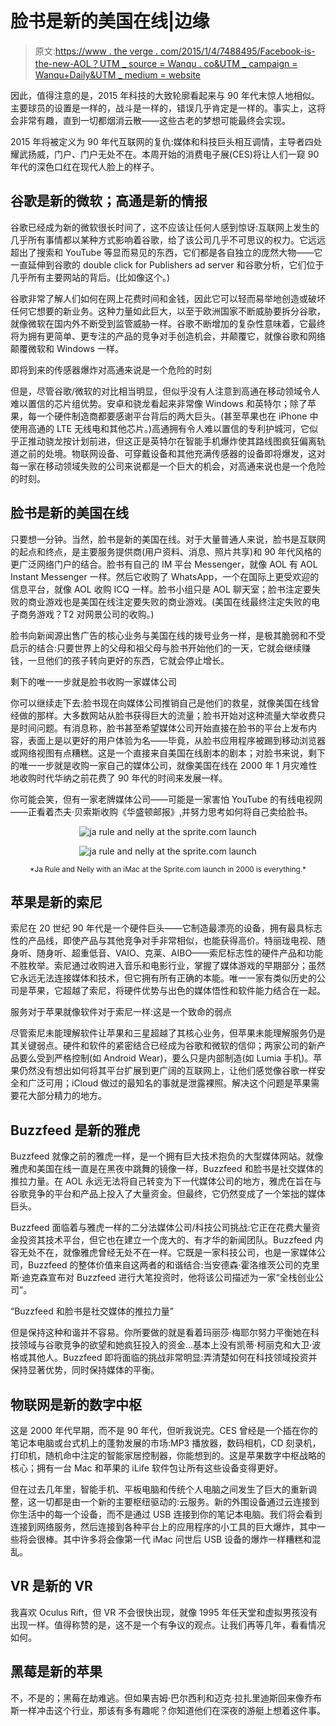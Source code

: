 # 脸书是新的美国在线|边缘

> 原文:[https://www . the verge . com/2015/1/4/7488495/Facebook-is-the-new-AOL？UTM _ source = Wanqu . co&UTM _ campaign = Wanqu+Daily&UTM _ medium = website](https://www.theverge.com/2015/1/4/7488495/facebook-is-the-new-aol?utm_source=wanqu.co&utm_campaign=Wanqu+Daily&utm_medium=website)

因此，值得注意的是，2015 年科技的大致轮廓看起来与 90 年代末惊人地相似。主要球员的设置是一样的，战斗是一样的，错误几乎肯定是一样的。事实上，这将会非常有趣，直到一切都烟消云散——这些古老的梦想可能最终会实现。

2015 年将被定义为 90 年代互联网的复仇:媒体和科技巨头相互调情，主导者四处耀武扬威，门户、门户无处不在。本周开始的消费电子展(CES)将让人们一窥 90 年代的深色口红在现代人脸上的样子。

## 谷歌是新的微软；高通是新的情报

谷歌已经成为新的微软很长时间了，这不应该让任何人感到惊讶:互联网上发生的几乎所有事情都以某种方式影响着谷歌，给了该公司几乎不可思议的权力。它远远超出了搜索和 YouTube 等显而易见的东西，它们都是各自独立的庞然大物——它一直延伸到谷歌的 double click for Publishers ad server 和谷歌分析，它们位于几乎所有主要网站的背后。(比如像这个。)

谷歌非常了解人们如何在网上花费时间和金钱，因此它可以轻而易举地创造或破坏任何它想要的新业务。这种力量如此巨大，以至于欧洲国家不断威胁要拆分谷歌，就像微软在国内外不断受到监管威胁一样。谷歌不断增加的复杂性意味着，它最终将为拥有更简单、更专注的产品的竞争对手创造机会，并颠覆它，就像谷歌和网络颠覆微软和 Windows 一样。

即将到来的传感器爆炸对高通来说是一个危险的时刻

但是，尽管谷歌/微软的对比相当明显，但似乎没有人注意到高通在移动领域令人难以置信的芯片组优势。安卓和骁龙看起来非常像 Windows 和英特尔；除了苹果，每一个硬件制造商都要感谢平台背后的两大巨头。(甚至苹果也在 iPhone 中使用高通的 LTE 无线电和其他芯片。)高通拥有令人难以置信的专利护城河，它似乎正推动骁龙按计划前进，但这正是英特尔在智能手机爆炸使其路线图疯狂偏离轨道之前的处境。物联网设备、可穿戴设备和其他充满传感器的设备即将爆发，这对每一家在移动领域失败的公司来说都是一个巨大的机会，对高通来说也是一个危险的时刻。

## 脸书是新的美国在线

只要想一分钟。当然，脸书是新的美国在线。对于大量普通人来说，脸书是互联网的起点和终点，是主要服务提供商(用户资料、消息、照片共享)和 90 年代风格的更广泛网络门户的结合。脸书有自己的 IM 平台 Messenger，就像 AOL 有 AOL Instant Messenger 一样。然后它收购了 WhatsApp，一个在国际上更受欢迎的信息平台，就像 AOL 收购 ICQ 一样。脸书小组只是 AOL 聊天室；脸书注定要失败的商业游戏也是美国在线注定要失败的商业游戏。(美国在线最终注定失败的电子商务游戏？T2 对网景公司的收购。)

脸书向新闻源出售广告的核心业务与美国在线的拨号业务一样，是极其脆弱和不受启示的结合:只要世界上的父母和祖父母与脸书开始他们的一天，它就会继续赚钱，一旦他们的孩子转向更好的东西，它就会停止增长。

剩下的唯一一步就是脸书收购一家媒体公司

你可以继续走下去:脸书现在向媒体公司推销自己是他们的救星，就像美国在线曾经做的那样。大多数网站从脸书获得巨大的流量；脸书开始对这种流量大举收费只是时间问题。有消息称，脸书甚至希望媒体公司开始直接在脸书的平台上发布内容，表面上是以更好的用户体验为名——毕竟，从脸书应用程序被踢到移动浏览器或网络视图有点糟糕。这是一个直接来自美国在线剧本的剧本；对脸书来说，剩下的唯一一步就是收购一家自己的媒体公司，就像美国在线在 2000 年 1 月灾难性地收购时代华纳之前花费了 90 年代的时间来发展一样。

你可能会笑，但有一家老牌媒体公司——可能是一家害怕 YouTube 的有线电视网——正看着杰夫·贝索斯收购《华盛顿邮报》,并努力思考如何将自己卖给脸书。

<center>

![ja rule and nelly at the sprite.com launch](../Images/aef335eb562a1da6957ce25a574b4aa1.png)

<noscript><img alt="ja rule and nelly at the sprite.com launch" src="../Images/50df0560e5cde12e475b94694ba4e89e.png" data-original-src="https://cdn.vox-cdn.com/thumbor/7djXhYnGp4NXOmjC6iPuj9oENFQ=/cdn.vox-cdn.com/uploads/chorus_asset/file/2901100/2000s-summed-up-one-picture.0.jpg"/></noscript> 

</center>

<center><small>*Ja Rule and Nelly with an iMac at the Sprite.com launch in 2000 is everything.*</small></center>

## 苹果是新的索尼

索尼在 20 世纪 90 年代是一个硬件巨头——它制造最漂亮的设备，拥有最具标志性的产品线，即使产品与其他竞争对手非常相似，也能获得高价。特丽珑电视、随身听、随身听、超重低音、VAIO、克莱、AIBO——索尼标志性的硬件产品和功能不胜枚举。索尼通过收购进入音乐和电影行业，掌握了媒体游戏的早期部分；虽然它永远无法连接媒体和技术，但它拥有所有正确的本能。唯一一家有类似历史的公司是苹果，它超越了索尼，将硬件优势与出色的媒体悟性和软件能力结合在一起。

服务对于苹果就像软件对于索尼一样:这是一个致命的弱点

尽管索尼未能理解软件让苹果和三星超越了其核心业务，但苹果未能理解服务仍是其关键弱点。硬件和软件的紧密结合已经成为谷歌和微软的信仰；两家公司的新产品要么受到严格控制(如 Android Wear)，要么只是内部制造(如 Lumia 手机)。苹果仍然没有想出如何将其平台扩展到更广阔的互联网上，让他们感觉像谷歌一样安全和广泛可用；iCloud 做过的最知名的事就是泄露裸照。解决这个问题是苹果需要花大部分精力的地方。

## Buzzfeed 是新的雅虎

Buzzfeed 就像之前的雅虎一样，是一个拥有巨大技术抱负的大型媒体网站。就像雅虎和美国在线一直是在黑夜中跳舞的镜像一样，Buzzfeed 和脸书是社交媒体的推拉力量。在 AOL 永远无法将自己转变为下一代媒体公司的地方，雅虎在旨在与谷歌竞争的平台和产品上投入了大量资金。但最终，它仍然变成了一个笨拙的媒体巨头。

Buzzfeed 面临着与雅虎一样的二分法媒体公司/科技公司挑战:它正在花费大量资金投资其技术平台，但它也在建立一个庞大的、有才华的新闻团队。Buzzfeed 内容无处不在，就像雅虎曾经无处不在一样。它既是一家科技公司，也是一家媒体公司，Buzzfeed 的整体价值来自这两者的和谐结合:当安德森·霍洛维茨公司的克里斯·迪克森宣布对 Buzzfeed 进行大笔投资时，他将该公司描述为一家“全栈创业公司”。

<q>Buzzfeed 和脸书是社交媒体的推拉力量</q>

但是保持这种和谐并不容易。你所要做的就是看着玛丽莎·梅耶尔努力平衡她在科技领域与谷歌竞争的欲望和她疯狂投入的资金...基本上没有凯蒂·柯丽克和大卫·波格或其他人。Buzzfeed 即将面临的挑战非常明显:弄清楚如何在科技领域投资并保持显著优势，同时保持媒体的平衡。

## 物联网是新的数字中枢

这是 2000 年代早期，而不是 90 年代，但听我说完。CES 曾经是一个插在你的笔记本电脑或台式机上的蓬勃发展的市场:MP3 播放器，数码相机，CD 刻录机，打印机，随机命中注定的智能家居控制器，你能想到的。这是苹果数字中枢战略的核心；拥有一台 Mac 和苹果的 iLife 软件包让所有这些设备变得更好。

但在过去几年里，智能手机、平板电脑和传统个人电脑之间发生了巨大的重新调整，这一切都是由一个新的主要枢纽驱动的:云服务。新的外围设备通过云连接到你生活中的每一个设备，而不是通过 USB 连接到你的笔记本电脑。我们将会看到连接到网络服务，然后连接到各种平台上的应用程序的小工具的巨大爆炸，其中一些将会很棒。其中许多将会像第一代 iMac 问世后 USB 设备的爆炸一样糟糕和混乱。

## VR 是新的 VR

我喜欢 Oculus Rift，但 VR 不会很快出现，就像 1995 年任天堂和虚拟男孩没有出现一样。值得称赞的是，这不是一个有争议的观点。让我们再等几年，看看情况如何。

## 黑莓是新的苹果

不，不是的；黑莓在劫难逃。但如果吉姆·巴尔西利和迈克·拉扎里迪斯回来像乔布斯一样冲击这个行业，那该有多有趣呢？你知道他们在深夜的游艇上想着这件事。